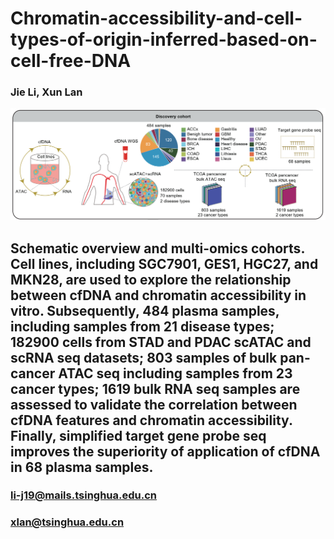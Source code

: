 # Chromatin-accessibility-and-cell-types-of-origin-inferred-based-on-cell-free-DNA
### Jie Li, Xun Lan
![](workflow/workflow.png)
## Schematic overview and multi-omics cohorts. Cell lines, including SGC7901, GES1, HGC27, and MKN28, are used to explore the relationship between cfDNA and chromatin accessibility in vitro. Subsequently, 484 plasma samples, including samples from 21 disease types; 182900 cells from STAD and PDAC scATAC and scRNA seq datasets; 803 samples of bulk pan-cancer ATAC seq including samples from 23 cancer types; 1619 bulk RNA seq samples are assessed to validate the correlation between cfDNA features and chromatin accessibility. Finally, simplified target gene probe seq improves the superiority of application of cfDNA in 68 plasma samples.
### li-j19@mails.tsinghua.edu.cn
### xlan@tsinghua.edu.cn

